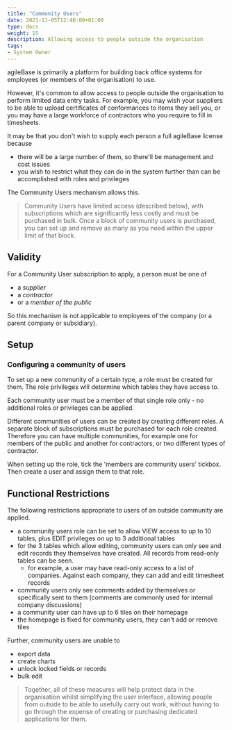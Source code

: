 ```yaml
---
title: "Community Users"
date: 2021-11-05T12:40:00+01:00
type: docs
weight: 15
description: Allowing access to people outside the organisation
tags:
- System Owner
---
```

agileBase is primarily a platform for building back office systems for employees (or members of the organisation) to use.

However, it's common to allow access to people outside the organisation to perform limited data entry tasks. For example, you may wish your suppliers to be able to upload certificates of conformances to items they sell you, or you may have a large workforce of contractors who you require to fill in timesheets.

It may be that you don't wish to supply each person a full agileBase license because
* there will be a large number of them, so there'll be management and cost issues
* you wish to restrict what they can do in the system further than can be accomplished with roles and privileges

The Community Users mechanism allows this.

> Community Users have limited access (described below), with subscriptions which are significantly less costly and must be purchased in bulk. Once a block of community users is purchased, you can set up and remove as many as you need within the upper limit of that block.

## Validity
For a Community User subscription to apply, a person must be one of
* a *supplier*
* a *contractor*
* or a *member of the public*

So this mechanism is not applicable to employees of the company (or a parent company or subsidiary).

## Setup
### Configuring a community of users
To set up a new community of a certain type, a role must be created for them. The role privileges will determine which tables they have access to.

Each community user must be a member of that single role only - no additional roles or privileges can be applied.

Different communities of users can be created by creating different roles. A separate block of subscriptions must be purchased for each role created. Therefore you can have multiple communities, for example one for members of the public and another for contractors, or two different types of contractor.

When setting up the role, tick the 'members are community users' tickbox. Then create a user and assign them to that role.

## Functional Restrictions
The following restrictions appropriate to users of an outside community are applied.

* a community users role can be set to allow VIEW access to up to 10 tables, plus EDIT privileges on up to 3 additional tables
* for the 3 tables which allow editing, community users can only see and edit records they themselves have created. All records from read-only tables can be seen.
    * for example, a user may have read-only access to a list of companies. Against each company, they can add and edit timesheet records
* community users only see comments added by themselves or specifically sent to them (comments are commonly used for internal company discussions)
* a community user can have up to 6 tiles on their homepage
* the homepage is fixed for community users, they can't add or remove tiles

Further, community users are unable to 
* export data
* create charts
* unlock locked fields or records
* bulk edit

> Together, all of these measures will help protect data in the organisation whilst simplifying the user interface, allowing people from outside to be able to usefully carry out work, without having to go through the expense of creating or purchasing dedicated applications for them.
